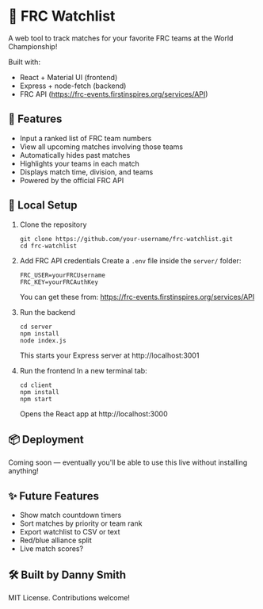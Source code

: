 # 🤖 FRC Watchlist

A web tool to track matches for your favorite FRC teams at the World Championship!

Built with:
- React + Material UI (frontend)
- Express + node-fetch (backend)
- FRC API (https://frc-events.firstinspires.org/services/API)

## 🚀 Features

- Input a ranked list of FRC team numbers
- View all upcoming matches involving those teams
- Automatically hides past matches
- Highlights your teams in each match
- Displays match time, division, and teams
- Powered by the official FRC API

## 🔧 Local Setup

1. Clone the repository
   ```
   git clone https://github.com/your-username/frc-watchlist.git
   cd frc-watchlist
   ```

2. Add FRC API credentials
   Create a `.env` file inside the `server/` folder:
   ```
   FRC_USER=yourFRCUsername
   FRC_KEY=yourFRCAuthKey
   ```
   You can get these from: https://frc-events.firstinspires.org/services/API

3. Run the backend
   ```
   cd server
   npm install
   node index.js
   ```
   This starts your Express server at http://localhost:3001

4. Run the frontend
   In a new terminal tab:
   ```
   cd client
   npm install
   npm start
   ```
   Opens the React app at http://localhost:3000

## 📦 Deployment

Coming soon — eventually you'll be able to use this live without installing anything!

## ✨ Future Features

- Show match countdown timers
- Sort matches by priority or team rank
- Export watchlist to CSV or text
- Red/blue alliance split
- Live match scores?

## 🛠 Built by Danny Smith

MIT License. Contributions welcome!
